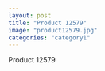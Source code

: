 ```yaml
---
layout: post
title: "Product 12579"
image: "product12579.jpg"
categories: "category1"
---
```

Product 12579
